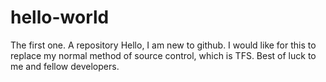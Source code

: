 # hello-world
The first one. A repository
Hello, I am new to github. I would like for this to replace my normal method of source control, which is TFS.
Best of luck to me and fellow developers.
